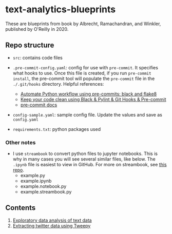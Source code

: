 # text-analytics-blueprints
These are blueprints from book by Albrecht, Ramachandran, and Winkler, published by O'Reilly in 2020. 

## Repo structure 
- `src`: contains code files 
- `.pre-commit-config.yaml`: config for use with `pre-commit`. It specifies what hooks to use. 
  Once this file is created, if you run `pre-commit install`, the pre-commit tool will populate the 
  `pre-commit` file in the `./.git/hooks` directory. Helpful references: 
    - [Automate Python workflow using pre-commits: black and flake8](https://ljvmiranda921.github.io/notebook/2018/06/21/precommits-using-black-and-flake8/)
    - [Keep your code clean using Black & Pylint & Git Hooks & Pre-commit](https://towardsdatascience.com/keep-your-code-clean-using-black-pylint-git-hooks-pre-commit-baf6991f7376)
    - [pre-commit docs](https://pre-commit.com/#)
  
- `config-sample.yaml`: sample config file. Update the values and save as `config.yaml`
- `requirements.txt`: python packages used 

### Other notes 
- I use `streambook` to convert python files to jupyter notebooks. 
This is why in many cases you will see several similar files, like below. 
  The `.ipynb` file is easiest to view in GitHub. 
  For more on streambook, see [this repo](https://github.com/nayefahmad/streambook/blob/main/README.md). 
  - example.py 
  - example.ipynb  
  - example.notebook.py 
  - example.streambook.py 
  

## Contents
1. [Exploratory data analysis of text data](https://github.com/nayefahmad/text-analytics-blueprints/blob/main/src/exploratory-analysis-of-text-data.ipynb) 
1. [Extracting twitter data using Tweepy](https://github.com/nayefahmad/text-analytics-blueprints/blob/main/src/extracting-twitter-data.py)
